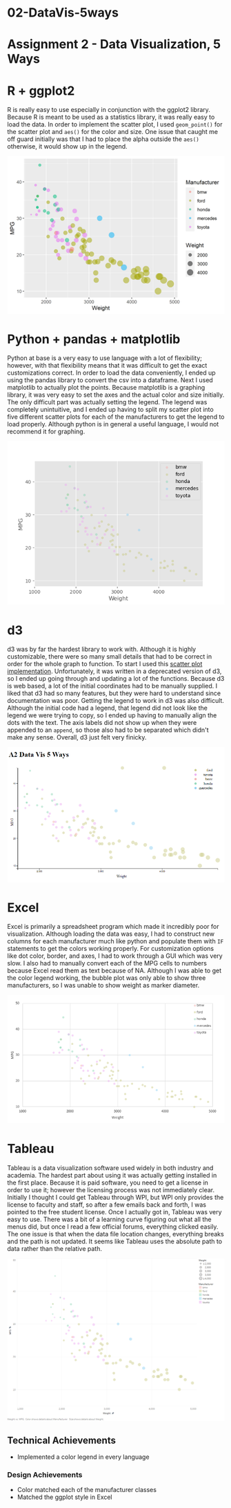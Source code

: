 # 02-DataVis-5ways

Assignment 2 - Data Visualization, 5 Ways  
===



# R + ggplot2
R is really easy to use especially in conjunction with the ggplot2 library. Because R is meant to be used as 
a statistics library, it was really easy to load the data. In order to implement the scatter plot, I used `geom_point()`
for the scatter plot and `aes()` for the color and size. One issue that caught me off guard initially was that I had
to place the alpha outside the `aes()` otherwise, it would show up in the legend. 

![ggplot2](img/ggplot2.png)

# Python + pandas + matplotlib
Python at base is a very easy to use language with a lot of flexibility; however, with that flexibility means that
it was difficult to get the exact customizations correct. In order to load the data conveniently, I ended up using the 
pandas library to convert the csv into a dataframe. Next I used matplotlib to actually plot the points. Because 
matplotlib is a graphing library, it was very easy to set the axes and the actual color and size initially. The 
only difficult part was actually setting the legend. The legend was completely unintuitive, and I ended up having to 
split my scatter plot into five different scatter plots for each of the manufacturers to get the legend to load properly.
Although python is in general a useful language, I would not recommend it for graphing.

![matplotlib](img/python.png)

# d3
d3 was by far the hardest library to work with. Although it is highly customizable, there were so many small details 
that had to be correct in order for the whole graph to function. To start I used this [scatter plot implementation](http://bl.ocks.org/weiglemc/6185069).
Unfortunately, it was written in a deprecated version of d3, so I ended up going through and updating a lot of the functions.
Because d3 is web based, a lot of the initial coordinates had to be manually supplied. I liked that d3 had so many 
features, but they were hard to understand since documentation was poor. Getting the legend to work in d3 was also difficult.
Although the initial code had a legend, that legend did not look like the legend we were trying to copy, so I ended up
having to manually align the dots with the text. The axis labels did not show up when they were appended to an `append`, 
so those also had to be separated which didn't make any sense. Overall, d3 just felt very finicky.

![d3](img/d3.png)

# Excel
Excel is primarily a spreadsheet program which made it incredibly poor for visualization. Although loading the data was 
easy, I had to construct new columns for each manufacturer much like python and populate them with `IF` statements to 
get the colors working properly. For customization options like dot color, border, and axes, I had to work through a GUI 
which was very slow. I also had to manually convert each of the MPG cells to numbers because Excel read them as text 
because of NA. Although I was able to get the color legend working, the bubble plot was only able to show three manufacturers, 
so I was unable to show weight as marker diameter.

![excel](img/excel.png)

# Tableau
Tableau is a data visualization software used widely in both industry and academia. The hardest part about using it was 
actually getting installed in the first place. Because it is paid software, you need to get a license in order to use it; 
however the licensing process was not immediately clear. Initially I thought I could get Tableau through WPI, but WPI 
only provides the license to faculty and staff, so after a few emails back and forth, I was pointed to the free student 
license. Once I actually got in, Tableau was very easy to use. There was a bit of a learning curve figuring out what all 
the menus did, but once I read a few official forums, everything clicked easily. The one issue is that when the data file 
location changes, everything breaks and the path is not updated. It seems like Tableau uses the absolute path to data 
rather than the relative path.

![tableau](img/tableau.png)

## Technical Achievements
- Implemented a color legend in every language

### Design Achievements
- Color matched each of the manufacturer classes
- Matched the ggplot style in Excel
